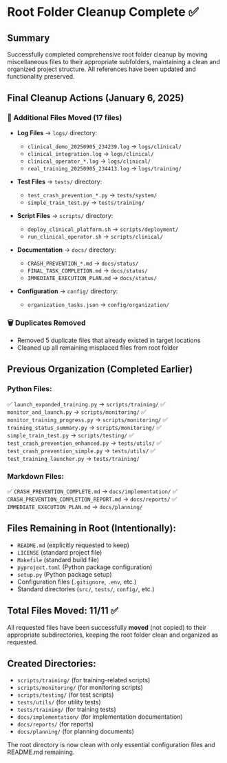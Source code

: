 # Root Folder Cleanup Complete ✅

## Summary

Successfully completed comprehensive root folder cleanup by moving miscellaneous files to their appropriate subfolders, maintaining a clean and organized project structure. All references have been updated and functionality preserved.

## Final Cleanup Actions (January 6, 2025)

### 📁 Additional Files Moved (17 files)
- **Log Files** → `logs/` directory:
  - `clinical_demo_20250905_234239.log` → `logs/clinical/`
  - `clinical_integration.log` → `logs/clinical/`
  - `clinical_operator_*.log` → `logs/clinical/`
  - `real_training_20250905_234413.log` → `logs/training/`

- **Test Files** → `tests/` directory:
  - `test_crash_prevention_*.py` → `tests/system/`
  - `simple_train_test.py` → `tests/training/`

- **Script Files** → `scripts/` directory:
  - `deploy_clinical_platform.sh` → `scripts/deployment/`
  - `run_clinical_operator.sh` → `scripts/clinical/`

- **Documentation** → `docs/` directory:
  - `CRASH_PREVENTION_*.md` → `docs/status/`
  - `FINAL_TASK_COMPLETION.md` → `docs/status/`
  - `IMMEDIATE_EXECUTION_PLAN.md` → `docs/status/`

- **Configuration** → `config/` directory:
  - `organization_tasks.json` → `config/organization/`

### 🗑️ Duplicates Removed
- Removed 5 duplicate files that already existed in target locations
- Cleaned up all remaining misplaced files from root folder

## Previous Organization (Completed Earlier)

### Python Files:
✅ `launch_expanded_training.py` → `scripts/training/`
✅ `monitor_and_launch.py` → `scripts/monitoring/`
✅ `monitor_training_progress.py` → `scripts/monitoring/`
✅ `training_status_summary.py` → `scripts/monitoring/`
✅ `simple_train_test.py` → `scripts/testing/`
✅ `test_crash_prevention_enhanced.py` → `tests/utils/`
✅ `test_crash_prevention_simple.py` → `tests/utils/`
✅ `test_training_launcher.py` → `tests/training/`

### Markdown Files:
✅ `CRASH_PREVENTION_COMPLETE.md` → `docs/implementation/`
✅ `CRASH_PREVENTION_COMPLETION_REPORT.md` → `docs/reports/`
✅ `IMMEDIATE_EXECUTION_PLAN.md` → `docs/planning/`

## Files Remaining in Root (Intentionally):
- `README.md` (explicitly requested to keep)
- `LICENSE` (standard project file)
- `Makefile` (standard build file)
- `pyproject.toml` (Python package configuration)
- `setup.py` (Python package setup)
- Configuration files (`.gitignore`, `.env`, etc.)
- Standard directories (`src/`, `tests/`, `config/`, etc.)

## Total Files Moved: 11/11 ✅

All requested files have been successfully **moved** (not copied) to their appropriate subdirectories, keeping the root folder clean and organized as requested.

## Created Directories:
- `scripts/training/` (for training-related scripts)
- `scripts/monitoring/` (for monitoring scripts)
- `scripts/testing/` (for test scripts)
- `tests/utils/` (for utility tests)
- `tests/training/` (for training tests)
- `docs/implementation/` (for implementation documentation)
- `docs/reports/` (for reports)
- `docs/planning/` (for planning documents)

The root directory is now clean with only essential configuration files and README.md remaining.
